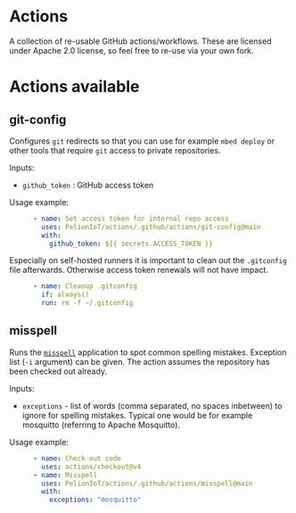 # Actions

A collection of re-usable GitHub actions/workflows.
These are licensed under Apache 2.0 license, so feel free to re-use via your own fork.

# Actions available

## git-config

Configures `git` redirects so that you can use for example `mbed deploy` or other tools that require `git` access to private repositories.


Inputs:
- `github_token` : GitHub access token

Usage example:
```yaml
      - name: Set access token for internal repo access
        uses: PelionIoT/actions/.github/actions/git-config@main
        with:
          github_token: ${{ secrets.ACCESS_TOKEN }}
```
Especially on self-hosted runners it is important to clean out the `.gitconfig` file afterwards. Otherwise access token renewals will not have impact.
```yaml
      - name: Cleanup .gitconfig
        if: always()
        run: rm -f ~/.gitconfig
```

## misspell

Runs the [`misspell`](https://github.com/golangci/misspell) application to spot common spelling mistakes. Exception list (`-i` argument) can be given.
The action assumes the repository has been checked out already.

Inputs:
- `exceptions` - list of words (comma separated, no spaces inbetween) to ignore for spelling mistakes. Typical one would be for example mosquitto (referring to Apache Mosquitto).

Usage example:
```yaml
      - name: Check out code
        uses: actions/checkout@v4
      - name: Misspell
        uses: PelionIoT/actions/.github/actions/misspell@main
        with:
          exceptions: "mosquitto"
```
